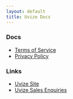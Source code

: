 ```yaml
---
layout: default
title: Uvize Docs
---
```


### Docs
 * [Terms of Service](terms.html)
 * [Privacy Policy](privacy.html)
 
### Links

* [Uvize Site](http://uvize.com)
* [Uvize Sales Enquiries](http://getuvize.com)